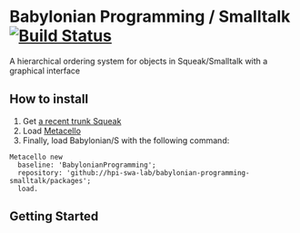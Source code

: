 # Babylonian Programming / Smalltalk [![Build Status](https://travis-ci.com/hpi-swa-lab/babylonian-programming-smalltalk.svg?token=bqyHR3eLHhu2pssQTD6R&branch=master)](https://travis-ci.com/hpi-swa-lab/babylonian-programming-smalltalk)
A hierarchical ordering system for objects in Squeak/Smalltalk with a graphical interface

## How to install
1. Get [a recent trunk Squeak](http://www.squeak.org)
2. Load [Metacello](https://github.com/dalehenrich/metacello-work)
3. Finally, load Babylonian/S with the following command:

```Smalltalk
Metacello new
  baseline: 'BabylonianProgramming';
  repository: 'github://hpi-swa-lab/babylonian-programming-smalltalk/packages';
  load.
```

## Getting Started

